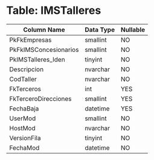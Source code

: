 # Table: IMSTalleres

| Column Name | Data Type | Nullable |
|-------------|-----------|----------|
| PkFkEmpresas | smallint | NO |
| PkFkIMSConcesionarios | smallint | NO |
| PkIMSTalleres_Iden | tinyint | NO |
| Descripcion | nvarchar | NO |
| CodTaller | nvarchar | NO |
| FkTerceros | int | YES |
| FkTerceroDirecciones | smallint | YES |
| FechaBaja | datetime | YES |
| UserMod | smallint | NO |
| HostMod | nvarchar | NO |
| VersionFila | tinyint | NO |
| FechaMod | datetime | NO |
